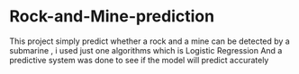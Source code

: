# Rock-and-Mine-prediction

This project simply predict whether a rock and a mine can be detected by a submarine , i used just one algorithms which is Logistic Regression
And a predictive system was done to see if the model will predict accurately
